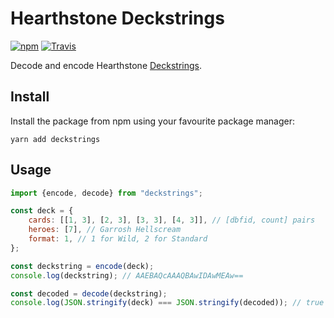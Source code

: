 # Hearthstone Deckstrings
[![npm](https://img.shields.io/npm/v/deckstrings.svg)](http://npmjs.com/package/deckstrings)
[![Travis](https://img.shields.io/travis/HearthSim/npm-deckstrings/master.svg)](https://travis-ci.org/HearthSim/npm-deckstrings)

Decode and encode Hearthstone [Deckstrings](https://hearthsim.info/docs/deckstrings/).

## Install

Install the package from npm using your favourite package manager:

```
yarn add deckstrings
```

## Usage

```javascript
import {encode, decode} from "deckstrings";

const deck = {
	cards: [[1, 3], [2, 3], [3, 3], [4, 3]], // [dbfid, count] pairs
	heroes: [7], // Garrosh Hellscream
	format: 1, // 1 for Wild, 2 for Standard
};

const deckstring = encode(deck);
console.log(deckstring); // AAEBAQcAAAQBAwIDAwMEAw==

const decoded = decode(deckstring);
console.log(JSON.stringify(deck) === JSON.stringify(decoded)); // true  
```
